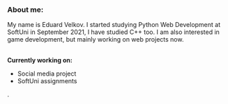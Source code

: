 <h3>About me:</h3>
<p>My name is Eduard Velkov. I started studying Python Web Development at SoftUni in September 2021, I have studied C++ too. I am also interested in game development, but mainly working on web projects now.</p>

<br>
<b>Currently working on:</b> <list><ul><li>Social media project</li><li>SoftUni assignments</li></ul></list>.
